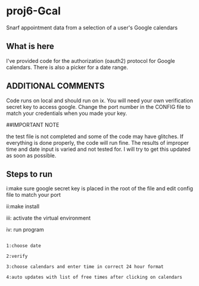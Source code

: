 # proj6-Gcal
Snarf appointment data from a selection of a user's Google calendars 

## What is here

I've provided code for the authorization (oauth2) protocol for Google
calendars.  There is also a picker for a date range. 

## ADDITIONAL COMMENTS

Code runs on local and should run on ix. You will need your own verification secret key to access google.
Change the port number in the CONFIG file to match your credentials when you made your key.

##IMPORTANT NOTE

the test file is not completed and some of the code may have glitches. If everything is done properly, the code will run fine. The results of improper time and date input is varied and not tested for. I will try to get this updated as soon as possible.

## Steps to run

i:make sure google secret key is placed in the root of the file and edit config file to match your port

ii:make install

iii: activate the virtual environment

iv: run program

~~~~~~~~~~~~~~~~~~~~~~~~~~~~~~~~~~~~~~~~~~

1:choose date

2:verify

3:choose calendars and enter time in correct 24 hour format

4:auto updates with list of free times after clicking on calendars
